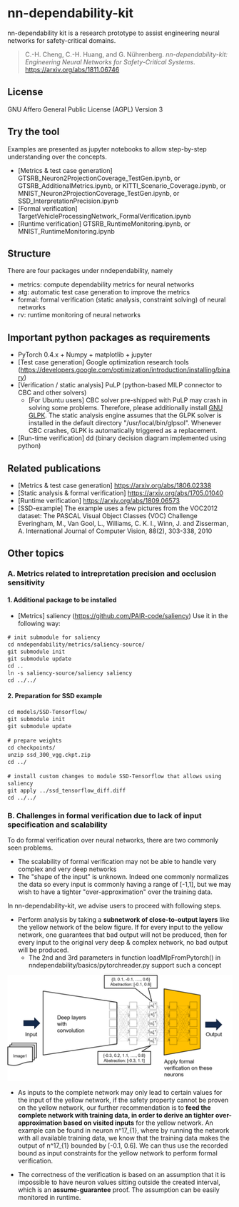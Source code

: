 # nn-dependability-kit

nn-dependability kit is a research prototype to assist engineering neural networks for safety-critical domains. 

> C.-H. Cheng, C.-H. Huang, and G. Nührenberg. *nn-dependability-kit: Engineering Neural Networks for Safety-Critical Systems*.
https://arxiv.org/abs/1811.06746

## License

GNU Affero General Public License (AGPL) Version 3

## Try the tool

Examples are presented as jupyter notebooks to allow step-by-step understanding over the concepts. 

- [Metrics & test case generation] GTSRB_Neuron2ProjectionCoverage_TestGen.ipynb, or GTSRB_AdditionalMetrics.ipynb, or KITTI_Scenario_Coverage.ipynb, or MNIST_Neuron2ProjectionCoverage_TestGen.ipynb, or SSD_InterpretationPrecision.ipynb
- [Formal verification] TargetVehicleProcessingNetwork_FormalVerification.ipynb
- [Runtime verification] GTSRB_RuntimeMonitoring.ipynb, or MNIST_RuntimeMonitoring.ipynb  

## Structure

There are four packages under nndependability, namely
- metrics: compute dependability metrics for neural networks
- atg: automatic test case generation to improve the metrics
- formal: formal verification (static analysis, constraint solving) of neural networks
- rv: runtime monitoring of neural networks

## Important python packages as requirements

- PyTorch 0.4.x + Numpy + matplotlib + jupyter
- [Test case generation] Google optimization research tools (https://developers.google.com/optimization/introduction/installing/binary)
- [Verification / static analysis] PuLP (python-based MILP connector to CBC and other solvers)
    - [For Ubuntu users] CBC solver pre-shipped with PuLP may crash in solving some problems. Therefore, please additionally install [GNU GLPK](http://www.gnu.org/software/glpk/). The static analysis engine assumes that the GLPK solver is installed in the default directory "/usr/local/bin/glpsol". Whenever CBC crashes, GLPK is automatically triggered as a replacement.
- [Run-time verification] dd (binary decision diagram implemented using python)

## Related publications

- [Metrics & test case generation] https://arxiv.org/abs/1806.02338
- [Static analysis & formal verification] https://arxiv.org/abs/1705.01040 
- [Runtime verification] https://arxiv.org/abs/1809.06573
- [SSD-example] The example uses a few pictures from the VOC2012 dataset: The PASCAL Visual Object Classes (VOC) Challenge
Everingham, M., Van Gool, L., Williams, C. K. I., Winn, J. and Zisserman, A.
International Journal of Computer Vision, 88(2), 303-338, 2010

## Other topics
### A. Metrics related to intrepretation precision and occlusion sensitivity

#### 1. Additional package to be installed
- [Metrics] saliency (https://github.com/PAIR-code/saliency)
  Use it in the following way:
```
# init submodule for saliency
cd nndependability/metrics/saliency-source/
git submodule init
git submodule update
cd ..
ln -s saliency-source/saliency saliency
cd ../../
```

#### 2. Preparation for SSD example
```
cd models/SSD-Tensorflow/
git submodule init
git submodule update

# prepare weights
cd checkpoints/
unzip ssd_300_vgg.ckpt.zip
cd ../

# install custom changes to module SSD-Tensorflow that allows using saliency
git apply ../ssd_tensorflow_diff.diff
cd ../../
```
### B. Challenges in formal verification due to lack of input specification and scalability

To do formal verification over neural networks, there are two commonly seen problems.
* The scalability of formal verification may not be able to handle very complex and very deep networks
* The "shape of the input" is unknown. Indeed one commonly normalizes the data so every input is commonly having a range of [-1,1], but we may wish to have a tighter "over-approximation" over the training data. 

In nn-dependability-kit, we advise users to proceed with following steps.
* Perform analysis by taking a **subnetwork of close-to-output layers** like the yellow network of the below figure. If for every input to the yellow network, one guarantees that bad output will not be produced, then for every input to the original very deep & complex network, no bad output will be produced. 
    - The 2nd and 3rd parameters in function loadMlpFromPytorch() in nndependability/basics/pytorchreader.py support such a concept

<img src="img/VerificationStrategy.png" alt="drawing" width="600"/>

* As inputs to the complete network may only lead to certain values for the input of the yellow network, if the safety property cannot be proven on the yellow network, our further recommendation is to **feed the complete network with training data, in order to derive an tighter over-approximation based on visited inputs** for the yellow network. An example can be found in neuron n^17_{1}, where by running the network with all available training data, we know that the training data makes the output of n^17_{1} bounded by [-0.1, 0.6]. We can thus use the recorded bound as input constraints for the yellow network to perform formal verification. 

* The correctness of the verification is based on an assumption that it is impossible to have neuron values sitting outside the created interval, which is an **assume-guarantee** proof. The assumption can be easily monitored in runtime. 
